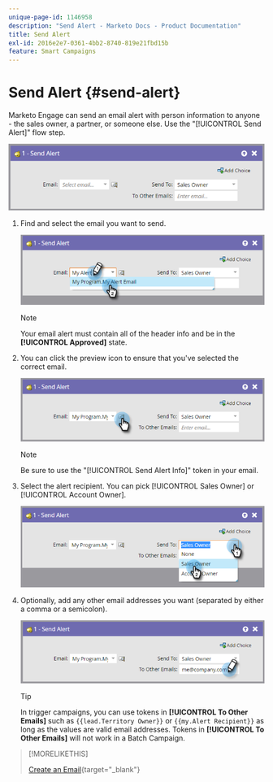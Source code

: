 ```yaml
---
unique-page-id: 1146958
description: "Send Alert - Marketo Docs - Product Documentation"
title: Send Alert
exl-id: 2016e2e7-0361-4bb2-8740-819e21fbd15b
feature: Smart Campaigns
---
```

# Send Alert {#send-alert}

Marketo Engage can send an email alert with person information to anyone - the sales owner, a partner, or someone else. Use the "[!UICONTROL Send Alert]" flow step.

![](assets/send-alert-1.png)

1. Find and select the email you want to send.

    ![](assets/send-alert-2.png)

    >[!NOTE]
    >
    >Your email alert must contain all of the header info and be in the **[!UICONTROL Approved]** state.

1. You can click the preview icon to ensure that you've selected the correct email.

    ![](assets/send-alert-3.png)

    >[!NOTE]
    >
    >Be sure to use the "[!UICONTROL Send Alert Info]" token in your email.

1. Select the alert recipient. You can pick [!UICONTROL Sales Owner] or [!UICONTROL Account Owner].

    ![](assets/send-alert-4.png)

1. Optionally, add any other email addresses you want (separated by either a comma or a semicolon).

    ![](assets/send-alert-5.png)

    >[!TIP]
    >
    >In trigger campaigns, you can use tokens in **[!UICONTROL To Other Emails]** such as `{{lead.Territory Owner}}` or `{{my.Alert Recipient}}` as long as the values are valid email addresses. Tokens in **[!UICONTROL To Other Emails]** will not work in a Batch Campaign.

>[!MORELIKETHIS]
>
>[Create an Email](/help/marketo/product-docs/email-marketing/general/creating-an-email/create-an-email.md){target="_blank"}
